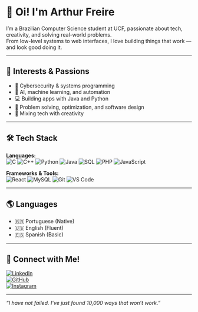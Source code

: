 # 👋 Oi! I'm Arthur Freire

I’m a Brazilian Computer Science student at UCF, passionate about tech, creativity, and solving real-world problems.  
From low-level systems to web interfaces, I love building things that work — and look good doing it.

---

## 🧠 Interests & Passions
- 🔐 Cybersecurity & systems programming
- 🧠 AI, machine learning, and automation
- 💻 Building apps with Java and Python
- 🧩 Problem solving, optimization, and software design
- 🎨 Mixing tech with creativity

---

## 🛠️ Tech Stack
**Languages:**  
![C](https://img.shields.io/badge/C-00599C?style=flat&logo=c&logoColor=white)
![C++](https://img.shields.io/badge/C++-00599C?style=flat&logo=c%2B%2B&logoColor=white)
![Python](https://img.shields.io/badge/Python-3776AB?style=flat&logo=python&logoColor=white)
![Java](https://img.shields.io/badge/Java-007396?style=flat&logo=java&logoColor=white)
![SQL](https://img.shields.io/badge/SQL-003B57?style=flat&logo=sqlite&logoColor=white)
![PHP](https://img.shields.io/badge/PHP-777BB4?style=flat&logo=php&logoColor=white)
![JavaScript](https://img.shields.io/badge/JavaScript-F7DF1E?style=flat&logo=javascript&logoColor=black)

**Frameworks & Tools:**  
![React](https://img.shields.io/badge/React-61DAFB?style=flat&logo=react&logoColor=black)
![MySQL](https://img.shields.io/badge/MySQL-4479A1?style=flat&logo=mysql&logoColor=white)
![Git](https://img.shields.io/badge/Git-F05032?style=flat&logo=git&logoColor=white)
![VS Code](https://img.shields.io/badge/VS%20Code-007ACC?style=flat&logo=visual-studio-code&logoColor=white)

---

## 🌎 Languages
- 🇧🇷 Portuguese (Native)
- 🇺🇸 English (Fluent)
- 🇪🇸 Spanish (Basic)

---

## 🔗 Connect with Me!
[![LinkedIn](https://img.shields.io/badge/LinkedIn-Arthur%20Freire-blue?style=flat&logo=linkedin)](https://www.linkedin.com/in/arthurarfreire/)  
[![GitHub](https://img.shields.io/badge/GitHub-arthurarf-black?style=flat&logo=github)](https://github.com/arthurarf)  
[![Instagram](https://img.shields.io/badge/Instagram-arthurarf__-E4405F?style=flat&logo=instagram&logoColor=white)](https://www.instagram.com/arthurarf_/)

---

_“I have not failed. I’ve just found 10,000 ways that won’t work.”_
